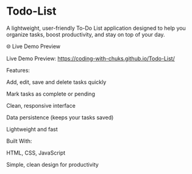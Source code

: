 # Todo-List

A lightweight, user-friendly To-Do List application designed to help you organize tasks, boost productivity, and stay on top of your day.

🌐 Live Demo Preview

Live Demo Preview: https://coding-with-chuks.github.io/Todo-List/


Features:

Add, edit, save and delete tasks quickly

Mark tasks as complete or pending

Clean, responsive interface

Data persistence (keeps your tasks saved)

Lightweight and fast



Built With:

HTML, CSS, JavaScript 

Simple, clean design for productivity


